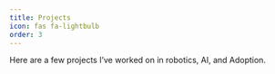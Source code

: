 ```yaml
---
title: Projects
icon: fas fa-lightbulb
order: 3
---
```


Here are a few projects I’ve worked on in robotics, AI, and Adoption.
